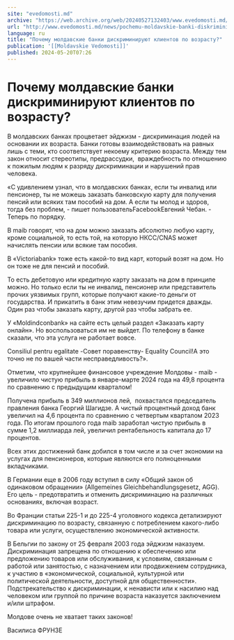 ```yaml
---
site: "evedomosti.md"
archive: "https://web.archive.org/web/20240527132403/www.evedomosti.md/news/pochemu-moldavskie-banki-diskriminiruyut-klientov-po-vozrast"
url: "http://www.evedomosti.md/news/pochemu-moldavskie-banki-diskriminiruyut-klientov-po-vozrast"
language: ru
title: "Почему молдавские банки дискриминируют клиентов по возрасту?"
publication: '[[Moldavskie Vedomosti]]'
published: 2024-05-20T07:26
---
```


# Почему молдавские банки дискриминируют клиентов по возрасту?

В молдавских банках процветает эйджизм - дискриминация людей на основании их возраста. Банки готовы взаимодействовать на равных лишь с теми, кто соответствует некоему критерию возраста. Между тем закон относит стереотипы, предрассудки,  враждебность по отношению к пожилым людям к разряду дискриминации и нарушений прав человека.

«С удивлением узнал, что в молдавских банках, если ты инвалид или пенсионер, ты не можешь заказать банковскую карту для получения пенсий или всяких там пособий на дом. А если ты молод и здоров, тогда без проблем, - пишет пользовательFacebookЕвгений Чебан. - Теперь по порядку.

В maib говорят, что на дом можно заказать абсолютно любую карту, кроме социальной, то есть той, на которую НКСС/CNAS может начислять пенсии или всякие там пособия.

В «Victoriabank» тоже есть какой-то вид карт, который возят на дом. Но он тоже не для пенсий и пособий.

То есть дебетовую или кредитную карту заказать на дом в принципе можно. Но только если ты не инвалид, пенсионер или представитель прочих уязвимых групп, которые получают какие-то деньги от государства. И прикатить в банк этим невезучим придется дважды. Один раз чтобы заказать карту, другой раз чтобы забрать ее.

У «Moldindconbank» на сайте есть целый раздел «Заказать карту онлайн». Но воспользоваться им не выйдет. По телефону в банке сказали, что эта услуга не работает вовсе.

Consiliul pentru egalitate -Совет поравенству- Equality Council!А это точно не по вашей части несправедливость?».

Отметим, что крупнейшее финансовое учреждение Молдовы - maib - увеличило чистую прибыль в январе-марте 2024 года на 49,8 процента по сравнению с предыдущим кварталом!

Получена прибыль в 349 миллионов лей,  похвастался председатель правления банка Георгий Шагидзе. А чистый процентный доход банк увеличил на 4,6 процента по сравнению с четвертым кварталом 2023 года. По итогам прошлого года maib заработал чистую прибыль в сумме 1,2 миллиарда лей, увеличил рентабельность капитала до 17 процентов.

Всех этих достижений банк добился в том числе и за счет экономии на услугах для пенсионеров, которые являются его полноценными вкладчиками.

В Германии еще в 2006 году вступил в силу «Общий закон об одинаковом обращении» (Allgemeines Gleichbehandlungsgesetz, AGG). Его цель - предотвратить и отменить дискриминацию на различных основаниях, включая возраст.

Во Франции статьи 225-1 и до 225-4 уголовного кодекса детализируют дискриминацию по возрасту, связанную с потреблением какого-либо товара или услуги, осуществлению экономической активности.

В Бельгии по закону от 25 февраля 2003 года эйджизм наказуем. Дискриминация запрещена по отношению к обеспечению или предложению товаров или обслуживания, к условиям, связанным с работой или занятостью, с назначением или продвижением сотрудника, к участию в «экономической, социальной, культурной или политической деятельности, доступной для общественности». Подстрекательство к дискриминации, к ненависти или к насилию над человеком или группой по причине возраста наказуется заключением и/или штрафом.

Молдове очень не хватает таких законов!

Василиса ФРУНЗЕ